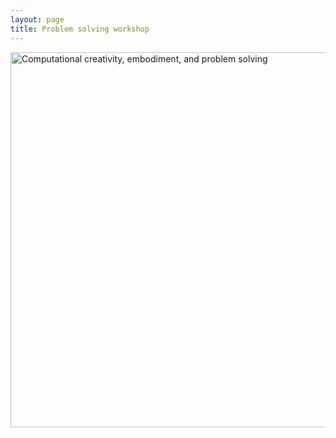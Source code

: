 ```yaml
---
layout: page
title: Problem solving workshop
---
```


<div class="text-center">
  <img src="{{ 'assets/img/problem_solving_poster.png' | relative_url }}" alt="Computational creativity, embodiment, and problem solving" width="600" />
</div>

